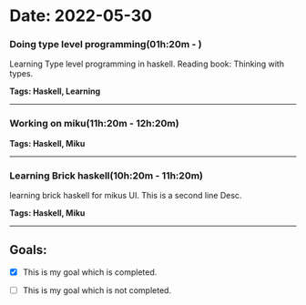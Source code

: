 # Date: 2022-05-30


### Doing type level programming(01h:20m - )

  Learning Type level programming in haskell.
  Reading book: Thinking with types.

  **Tags:  Haskell, Learning**

---


### Working on miku(11h:20m - 12h:20m)

  **Tags:  Haskell, Miku**

---


### Learning Brick haskell(10h:20m - 11h:20m)

  learning brick haskell for mikus UI.
  This is a second line Desc.

  **Tags:  Haskell, Miku**

---


## Goals:

  - [X] This is my goal which is completed.

  - [ ] This is my goal which is not completed.

